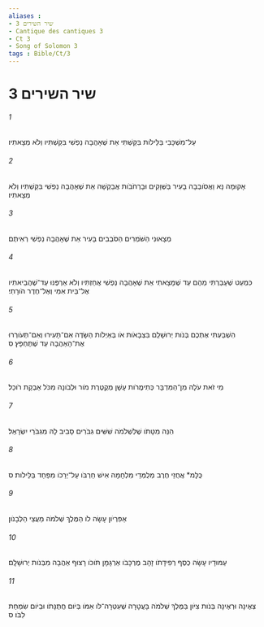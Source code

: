```yaml
---
aliases : 
- שיר השירים 3
- Cantique des cantiques 3
- Ct 3
- Song of Solomon 3
tags : Bible/Ct/3
---
```


# שיר השירים 3

###### 1
עַל־מִשְׁכָּבִי בַּלֵּילֹות בִּקַּשְׁתִּי אֵת שֶׁאָהֲבָה נַפְשִׁי בִּקַּשְׁתִּיו וְלֹא מְצָאתִיו׃
###### 2
אָקוּמָה נָּא וַאֲסֹובְבָה בָעִיר בַּשְּׁוָקִים וּבָרְחֹבֹות אֲבַקְשָׁה אֵת שֶׁאָהֲבָה נַפְשִׁי בִּקַּשְׁתִּיו וְלֹא מְצָאתִיו׃
###### 3
מְצָאוּנִי הַשֹּׁמְרִים הַסֹּבְבִים בָּעִיר אֵת שֶׁאָהֲבָה נַפְשִׁי רְאִיתֶם׃
###### 4
כִּמְעַט שֶׁעָבַרְתִּי מֵהֶם עַד שֶׁמָּצָאתִי אֵת שֶׁאָהֲבָה נַפְשִׁי אֲחַזְתִּיו וְלֹא אַרְפֶּנּוּ עַד־שֶׁהֲבֵיאתִיו אֶל־בֵּית אִמִּי וְאֶל־חֶדֶר הֹורָתִי׃
###### 5
הִשְׁבַּעְתִּי אֶתְכֶם בְּנֹות יְרוּשָׁלִַם בִּצְבָאֹות אֹו בְּאַיְלֹות הַשָּׂדֶה אִם־תָּעִירוּ וְאִם־תְּעֹורְרוּ אֶת־הָאַהֲבָה עַד שֶׁתֶּחְפָּץ׃ ס
###### 6
מִי זֹאת עֹלָה מִן־הַמִּדְבָּר כְּתִימֲרֹות עָשָׁן מְקֻטֶּרֶת מֹור וּלְבֹונָה מִכֹּל אַבְקַת רֹוכֵל׃
###### 7
הִנֵּה מִטָּתֹו שֶׁלִּשְׁלֹמֹה שִׁשִּׁים גִּבֹּרִים סָבִיב לָהּ מִגִּבֹּרֵי יִשְׂרָאֵל׃
###### 8
כֻּלָּמ* אֲחֻזֵי חֶרֶב מְלֻמְּדֵי מִלְחָמָה אִישׁ חַרְבֹּו עַל־יְרֵכֹו מִפַּחַד בַּלֵּילֹות׃ ס
###### 9
אַפִּרְיֹון עָשָׂה לֹו הַמֶּלֶךְ שְׁלֹמֹה מֵעֲצֵי הַלְּבָנֹון׃
###### 10
עַמּוּדָיו עָשָׂה כֶסֶף רְפִידָתֹו זָהָב מֶרְכָּבֹו אַרְגָּמָן תֹּוכֹו רָצוּף אַהֲבָה מִבְּנֹות יְרוּשָׁלִָם׃
###### 11
צְאֶינָה וּרְאֶינָה בְּנֹות צִיֹּון בַּמֶּלֶךְ שְׁלֹמֹה בָּעֲטָרָה שֶׁעִטְּרָה־לֹּו אִמֹּו בְּיֹום חֲתֻנָּתֹו וּבְיֹום שִׂמְחַת לִבֹּו׃ ס

